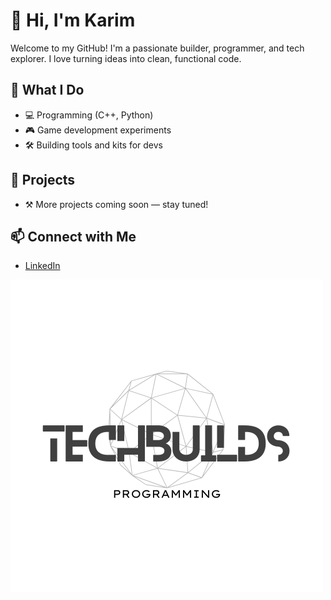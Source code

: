 # 👋 Hi, I'm Karim

Welcome to my GitHub! I'm a passionate builder, programmer, and tech explorer. I love turning ideas into clean, functional code.

## 🚀 What I Do
- 💻 Programming (C++, Python)
- 🎮 Game development experiments
- 🛠️ Building tools and kits for devs

## 🧰 Projects
- ⚒️ More projects coming soon — stay tuned!


## 📫 Connect with Me
- [LinkedIn](https://linkedin.com/in/karim-benammar)

![TechBuilds Logo](Logo.png)
